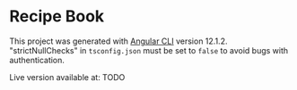 # Recipe Book

This project was generated with [Angular CLI](https://github.com/angular/angular-cli) version 12.1.2.
"strictNullChecks" in `tsconfig.json` must be set to `false` to avoid bugs with authentication.

Live version available at: TODO
